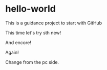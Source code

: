 # hello-world
This is a guidance project to start with GitHub

This time let's try sth new!

And encore!

Again!

Change from the pc side.